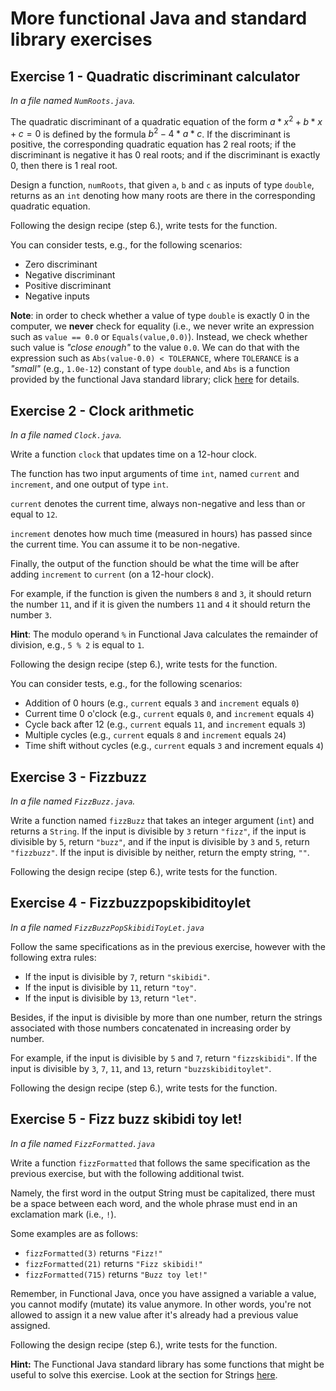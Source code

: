 # More functional Java and standard library exercises

## Exercise 1 - Quadratic discriminant calculator

*In a file named `NumRoots.java`.*

The quadratic discriminant of a quadratic equation of the form $a*x^2+b*x+c=0$ is defined by the formula $b^2 - 4*a*c$. If the discriminant is positive, the corresponding quadratic  equation has 2 real roots; if the discriminant is negative it has 0 real roots; and if the discriminant is exactly 0, then there is 1 real root.

Design a function, `numRoots`, that given `a`, `b` and `c` as inputs of type `double`, returns as an `int` denoting how many roots are there in the corresponding quadratic equation.

Following the design recipe (step 6.), write tests for the function. 

You can consider tests, e.g., for the following scenarios:

* Zero discriminant
* Negative discriminant
* Positive discriminant
* Negative inputs


**Note**: in order to check whether a value of type `double` is exactly 0 in the computer, we **never** check for equality (i.e., we never write an expression such as `value == 0.0` or `Equals(value,0.0)`). Instead, we check whether such value is *"close enough"* to the value `0.0`. We can do that with the expression such as `Abs(value-0.0) < TOLERANCE`, where `TOLERANCE` is a *"small"* (e.g., `1.0e-12`) constant of type `double`, and `Abs` is a function provided by the functional Java standard library; click [here](https://comp.anu.edu.au/courses/comp1110/notes/functional-java/lib/#lib-math-fun-abs) for details.

## Exercise 2 - Clock arithmetic

*In a file named `Clock.java`.*

Write a function `clock` that updates time on a 12-hour clock. 

The function has two input arguments of time `int`, named `current` and `increment`, and one output of type `int`.

`current` denotes the current time, always non-negative and less than or equal to `12`.

`increment` denotes how much time (measured in hours) has passed since the current time. You can assume it to be non-negative.

Finally, the output of the function should be what the time will be after adding `increment` to `current` (on a 12-hour clock).

For example, if the function is given the numbers `8` and `3`, it should return the number `11`, and if it is given the numbers `11` and `4` it should return the number `3`.

**Hint**: The modulo operand `%` in Functional Java calculates the remainder of division, e.g., `5 % 2` is equal to `1`.

Following the design recipe (step 6.), write tests for the function. 

You can consider tests, e.g., for the following scenarios:

* Addition of 0 hours (e.g., `current` equals `3` and `increment` equals `0`)
* Current time 0 o'clock (e.g., `current` equals `0`, and `increment` equals `4`)
* Cycle back after 12 (e.g., `current` equals `11`, and `increment` equals `3`)
* Multiple cycles (e.g., `current` equals `8` and `increment` equals `24`)
* Time shift without cycles (e.g., `current` equals `3` and increment equals `4`)

## Exercise 3 - Fizzbuzz

*In a file named `FizzBuzz.java`.*

 Write a function named `fizzBuzz` that takes an integer argument (`int`) and returns a `String`.
 If the input is divisible by `3` return `"fizz"`, if the input is
 divisible by `5`, return `"buzz"`, and if the input is divisible by `3` and
 `5`, return `"fizzbuzz"`. If the input is divisible by neither, return the
 empty string, `""`.

 Following the design recipe (step 6.), write tests for the function. 


## Exercise 4 - Fizzbuzzpopskibiditoylet

*In a file named `FizzBuzzPopSkibidiToyLet.java`*

Follow the same specifications as in the previous exercise, however with the following extra rules:
  
 * If the input is divisible by `7`, return `"skibidi"`. 
 * If the input is divisible by `11`, return `"toy"`.
 * If the input is divisible by `13`, return `"let"`.

 Besides, if the input is divisible by more than one number, return the strings associated with those numbers
 concatenated in increasing order by number.

 For example, if the input is divisible by `5` and `7`, return `"fizzskibidi"`. 
 If the input is divisible by `3`, `7`, `11`, and `13`, return `"buzzskibiditoylet"`.

 Following the design recipe (step 6.), write tests for the function. 


 ## Exercise 5 - Fizz buzz skibidi toy let!

 *In a file named `FizzFormatted.java`*

Write a function `fizzFormatted` that follows the same specification as the previous exercise, but with the following additional twist.

Namely, the first word in the output String must be capitalized, there must be a space between each word, and the whole phrase must end in an exclamation mark (i.e., `!`).

Some examples are as follows:

* `fizzFormatted(3)`  returns `"Fizz!"`
* `fizzFormatted(21)` returns `"Fizz skibidi!"`
* `fizzFormatted(715)` returns `"Buzz toy let!"`

Remember, in Functional Java, once you have assigned a variable a value, you cannot modify (mutate) its value anymore. In other words, 
you're not allowed to assign it a new value after it's already had a previous value assigned.

Following the design recipe (step 6.), write tests for the function. 

**Hint:**  The Functional Java standard library has some functions that might be useful to solve this exercise. 
Look at the section for Strings [here](https://comp.anu.edu.au/courses/comp1110/notes/functional-java/stdlib/#lib-strings).


 